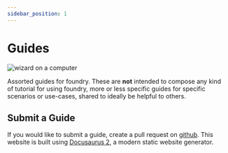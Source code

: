 ```yaml
---
sidebar_position: 1
---
```

# Guides

![wizard on a computer](/img/guides-img/guide-wizard.webp)

Assorted guides for foundry.  These are **not** intended to compose any kind of tutorial for using foundry, more or less specific guides for specific scenarios or use-cases, shared to ideally be helpful to others.


## Submit a Guide

If you would like to submit a guide, create a pull request on [github](https://github.com/adventurermonthly/adventurermonthly.com).  This website is built using [Docusaurus 2](https://docusaurus.io/), a modern static website generator.
